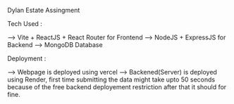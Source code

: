 Dylan Estate Assingment

Tech Used :

--> Vite + ReactJS + React Router for Frontend
--> NodeJS + ExpressJS for Backend
--> MongoDB Database

Deployment :

--> Webpage is deployed using vercel
--> Backened(Server) is deployed using Render, first time submitting the data might take upto 50 seconds because of the free backend deployement restriction after that it should for fine.
